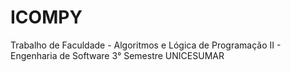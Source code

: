 # ICOMPY
Trabalho de Faculdade - Algoritmos e Lógica de Programação II - Engenharia de Software 3° Semestre UNICESUMAR
